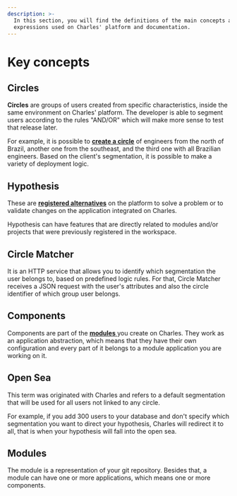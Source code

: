 ```yaml
---
description: >-
  In this section, you will find the definitions of the main concepts and
  expressions used on Charles' platform and documentation.
---
```


# Key concepts

## Circles

**Circles** are groups of users created from specific characteristics, inside the same environment on Charles' platform. The developer is able to segment users according to the rules "AND/OR" which will make more sense to test that release later.

For example, it is possible to [**create a circle**](https://docs.charlescd.io/reference/circles#how-to-create-circles) of engineers from the north of Brazil, another one from the southeast, and the third one with all Brazilian engineers. Based on the client's segmentation, it is possible to make a variety of deployment logic.

## **Hypothesis**

These are [**registered alternatives**](https://docs.charlescd.io/reference/hyphotesis) on the platform to solve a problem or to validate changes on the application integrated on Charles.

Hypothesis can have features that are directly related to modules and/or projects that were previously registered in the workspace.

## **Circle Matcher**

It is an HTTP service that allows you to identify which segmentation the user belongs to, based on predefined logic rules. For that, Circle Matcher receives a JSON request with the user's attributes and also the circle identifier of which group user belongs.

## **Components**

Components are part of the [**modules** ](https://docs.charlescd.io/get-started/creating-your-first-module)you create on Charles. They work as an application abstraction, which means that they have their own configuration and every part of it belongs to a module application you are working on it.

## Open Sea

This term was originated with Charles and refers to a default segmentation that will be used for all users not linked to any circle.

For example, if you add 300 users to your database and don't specify which segmentation you want to direct your hypothesis, Charles will redirect it to all, that is when your hypothesis will fall into the open sea.

## Modules

The module is a representation of your git repository. Besides that, a module can have one or more applications, which means one or more components.

